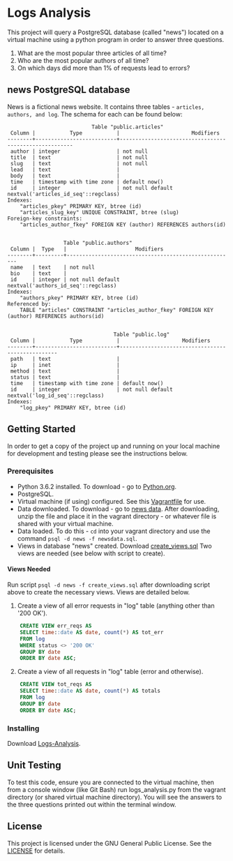 # Logs Analysis

This project will query a PostgreSQL database (called "news") located on a virtual machine using a python program in order to answer three questions. 

1. What are the most popular three articles of all time?
2. Who are the most popular authors of all time?
3. On which days did more than 1% of requests lead to errors?

## news PostgreSQL database
News is a fictional news website. It contains three tables - `articles, authors, and log`. The schema for each can be found below:

```
                           Table "public.articles"
 Column |           Type           |                       Modifiers            
--------+--------------------------+-------------------------------------------------------
 author | integer                  | not null
 title  | text                     | not null
 slug   | text                     | not null
 lead   | text                     |
 body   | text                     |
 time   | timestamp with time zone | default now()
 id     | integer                  | not null default nextval('articles_id_seq'::regclass)
Indexes:
    "articles_pkey" PRIMARY KEY, btree (id)
    "articles_slug_key" UNIQUE CONSTRAINT, btree (slug)
Foreign-key constraints:
    "articles_author_fkey" FOREIGN KEY (author) REFERENCES authors(id)


                  Table "public.authors"
 Column |  Type   |                      Modifiers
--------+---------+------------------------------------------------------
 name   | text    | not null
 bio    | text    |
 id     | integer | not null default nextval('authors_id_seq'::regclass)
Indexes:
    "authors_pkey" PRIMARY KEY, btree (id)
Referenced by:
    TABLE "articles" CONSTRAINT "articles_author_fkey" FOREIGN KEY (author) REFERENCES authors(id)


                                  Table "public.log"
 Column |           Type           |                    Modifiers               
--------+--------------------------+--------------------------------------------------
 path   | text                     |
 ip     | inet                     |
 method | text                     |
 status | text                     |
 time   | timestamp with time zone | default now()
 id     | integer                  | not null default nextval('log_id_seq'::regclass)
Indexes:
    "log_pkey" PRIMARY KEY, btree (id)
```


## Getting Started
In order to get a copy of the project up and running on your local machine for development and testing please see the instructions below.

### Prerequisites
- Python 3.6.2 installed. To download - go to [Python.org](https://www.python.org/downloads/release/python-362/).
- PostgreSQL.
- Virtual machine (if using) configured. See this [Vagrantfile](https://github.com/doobieroo/Logs-Analysis/blob/master/Vagrantfile) for use.
- Data downloaded. To download - go to [news data](https://d17h27t6h515a5.cloudfront.net/topher/2016/August/57b5f748_newsdata/newsdata.zip). After downloading, unzip the file and place it in the vagrant directory - or whatever file is shared with your virtual machine.
- Data loaded. To do this - `cd` into your vagrant directory and use the command `psql -d news -f newsdata.sql`.
- Views in database "news" created. Download [create_views.sql](https://github.com/doobieroo/Logs-Analysis/blob/master/create_views.sql) Two views are needed (see below with script to create).

#### Views Needed
Run script `psql -d news -f create_views.sql` after downloading script above to create the necessary views. Views are detailed below. 

1. Create a view of all error requests in "log" table (anything other than '200 OK').

```sql
    CREATE VIEW err_reqs AS 
    SELECT time::date AS date, count(*) AS tot_err
    FROM log
    WHERE status <> '200 OK'
    GROUP BY date
    ORDER BY date ASC;
```

2. Create a view of all requests in "log" table (error and otherwise). 

```sql
    CREATE VIEW tot_reqs AS 
    SELECT time::date AS date, count(*) AS totals
    FROM log
    GROUP BY date
    ORDER BY date ASC;
```


### Installing
Download [Logs-Analysis](https://github.com/doobieroo/Logs-Analysis).


## Unit Testing
To test this code, ensure you are connected to the virtual machine, then from a console window (like Git Bash) run logs_analysis.py from the vagrant directory (or shared virtual machine directory). You will see the answers to the three questions printed out within the terminal window.

## License
This project is licensed under the GNU General Public License. See the [LICENSE](https://github.com/doobieroo/Logs-Analysis/blob/master/LICENSE) for details.